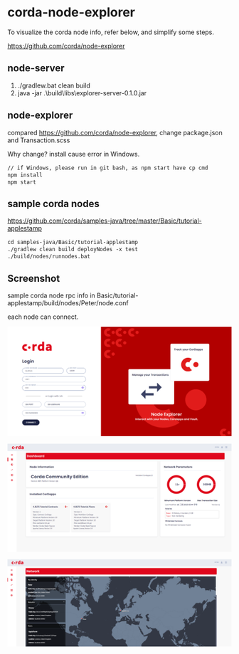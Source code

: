 # corda-node-explorer
To visualize the corda node info, refer below, and simplify some steps.

https://github.com/corda/node-explorer

## node-server
1. ./gradlew.bat clean build
2. java -jar .\build\libs\explorer-server-0.1.0.jar

## node-explorer
compared https://github.com/corda/node-explorer, change package.json and Transaction.scss

Why change? install cause error in Windows.

```
// if Windows, please run in git bash, as npm start have cp cmd
npm install
npm start
```

## sample corda nodes
https://github.com/corda/samples-java/tree/master/Basic/tutorial-applestamp
```
cd samples-java/Basic/tutorial-applestamp
./gradlew clean build deployNodes -x test
./build/nodes/runnodes.bat
```

## Screenshot

sample corda node rpc info in Basic/tutorial-applestamp/build/nodes/Peter/node.conf

each node can connect.

![image-20230219213442563](image/screenshotLogin.png)

![image-20230219213442563](image/screenshotDashboard.png)

![image-20230219213442563](image/screenshotNetwork.png)